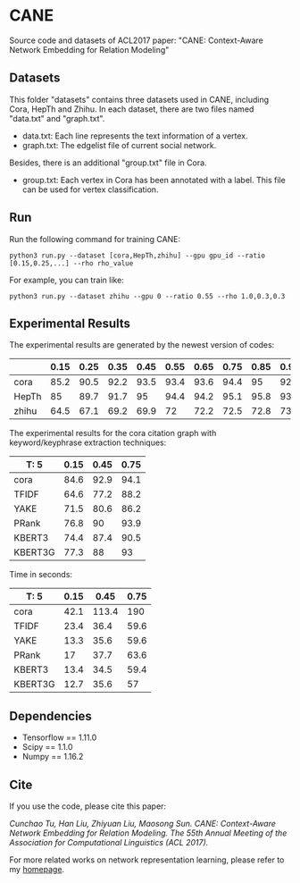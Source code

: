 # CANE
Source code and datasets of ACL2017 paper: "CANE: Context-Aware Network  Embedding for Relation Modeling"

## Datasets
This folder "datasets" contains three datasets used in CANE, including Cora, HepTh and Zhihu. In each dataset, there are two files named "data.txt" and "graph.txt".

* data.txt: Each line represents the text information of a vertex.    
* graph.txt: The edgelist file of current social network.

Besides, there is an additional "group.txt" file in Cora.

* group.txt: Each vertex in Cora has been annotated with a label. This file can be used for vertex classification.

## Run
Run the following command for training CANE:

    python3 run.py --dataset [cora,HepTh,zhihu] --gpu gpu_id --ratio [0.15,0.25,...] --rho rho_value

For example, you can train like:

    python3 run.py --dataset zhihu --gpu 0 --ratio 0.55 --rho 1.0,0.3,0.3

## Experimental Results

The experimental results are generated by the newest version of codes:

|       | 0.15 | 0.25 | 0.35 | 0.45 | 0.55 | 0.65 | 0.75 | 0.85 | 0.95 |
| ----- | ---- | ---- | ---- | ---- | ---- | ---- | ---- | ---- | ---- |
| cora  | 85.2 | 90.5 | 92.2 | 93.5 | 93.4 | 93.6 | 94.4 | 95   | 92.5 |
| HepTh | 85   | 89.7 | 91.7 | 95   | 94.4 | 94.2 | 95.1 | 95.8 | 93.1 |
| zhihu | 64.5 | 67.1 | 69.2 | 69.9 | 72   | 72.2 | 72.5 | 72.8 | 73.3 |

The experimental results for the cora citation graph with keyword/keyphrase extraction techniques: 

| T: 5  | 0.15 | 0.45 | 0.75 |
| ----- | ---- | ---- | ---- | 
| cora  | 84.6 | 92.9 | 94.1 |
| TFIDF | 64.6 | 77.2 | 88.2 |
| YAKE  | 71.5 | 80.6 | 86.2 |
| PRank | 76.8 | 90   | 93.9 |
| KBERT3| 74.4 | 87.4 | 90.5 |
|KBERT3G| 77.3 | 88   | 93   |

Time in seconds:

| T: 5  | 0.15 | 0.45 | 0.75 |
| ----- | ---- | ---- | ---- | 
| cora  | 42.1 | 113.4| 190  |
| TFIDF | 23.4 | 36.4 | 59.6 |
| YAKE  | 13.3 | 35.6 | 59.6 |
| PRank | 17   | 37.7 | 63.6 |
| KBERT3| 13.4 | 34.5 | 59.4 |
|KBERT3G| 12.7 | 35.6 | 57   |

## Dependencies

* Tensorflow == 1.11.0
* Scipy == 1.1.0
* Numpy == 1.16.2

## Cite
If you use the code, please cite this paper:

_Cunchao Tu, Han Liu, Zhiyuan Liu, Maosong Sun. CANE: Context-Aware Network  Embedding for Relation Modeling. The 55th Annual Meeting of the Association for Computational Linguistics (ACL 2017)._

For more related works on network representation learning, please refer to my [homepage](http://thunlp.org/~tcc/).

